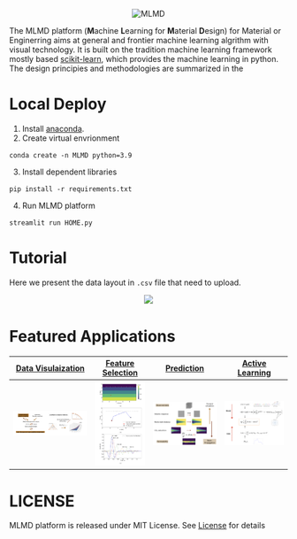 <p align="center">
  <img src="https://github.com/Jiaxuan-Ma/MLMDMarket/blob/main/MLMDicon.gif?raw=true" width="300px"  alt="MLMD"/>
</div>
</p>

The MLMD platform (**M**achine **L**earning for **M**aterial **D**esign) for Material or Enginerring aims at general and frontier machine learning algrithm with visual technology. It is built on the tradition machine learning framework mostly based [scikit-learn](https://scikit-learn.org/stable/index.html), which provides the machine learning in python. 
The design principies and methodologies are summarized in the 


# Local Deploy

1. Install [anaconda](https://www.anaconda.com/). 
2. Create virtual envrionment
```
conda create -n MLMD python=3.9
```
3. Install dependent libraries
```
pip install -r requirements.txt
```
4. Run MLMD platform
```
streamlit run HOME.py
```

# Tutorial

Here we present the data layout in `.csv` file that need to upload.

<p align="center">
  <img src="https://github.com/Jiaxuan-Ma/MLMDMarket/blob/main/data%20layout.jpg?raw=true" , width="400px" />
</p>

# Featured Applications

| [Data Visulaization](https://kailaix.github.io/ADCME.jl/dev/apps_constitutive_law/) | [Feature Selection](https://kailaix.github.io/ADCME.jl/dev/apps_adseismic) | [Prediction](https://kailaix.github.io/ADCME.jl/dev/apps_ad/) | [Active Learning](https://kailaix.github.io/ADCME.jl/dev/apps_levy/) |
| ------------------------------------------------------------ | ------------------------------------------------------------ | ------------------------------------------------------------ | ------------------------------------------------------------ |
| ![law](https://github.com/ADCMEMarket/ADCMEImages/blob/master/ADCME/law.png?raw=true)                              | ![law](https://github.com/ADCMEMarket/ADCMEImages/blob/master/ADCME/earthquake.png?raw=true)                       | ![law](https://github.com/ADCMEMarket/ADCMEImages/blob/master/ADCME/geo.png?raw=true)                              | ![law](https://github.com/ADCMEMarket/ADCMEImages/blob/master/ADCME/algo.png?raw=true)    

# LICENSE
MLMD platform is released under MIT License. See [License]() for details